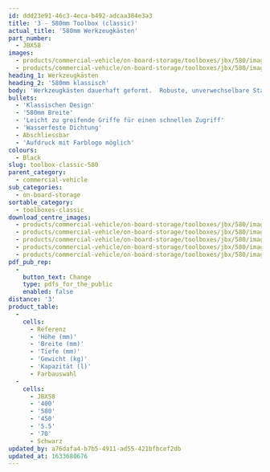 ```yaml
---
id: ddd23e91-46c3-4eca-b492-adcaa384e3a3
title: '3 - 580mm Toolbox (classic)'
actual_title: '580mm Werkzeugkästen'
part_number:
  - JBX58
images:
  - products/commercial-vehicle/on-board-storage/toolboxes/jbx/580/images-lr/Product_Image_776x776_(518x518_focus_area)-JBX58_01.jpg
  - products/commercial-vehicle/on-board-storage/toolboxes/jbx/580/images-lr/Product_Image_776x776_(518x518_focus_area)-JBX58_02.jpg
heading_1: Werkzeugkästen
heading_2: '580mm klassisch'
body: 'Werkzeugkästen dauerhaft geformt.  Robuste, unverwechselbare Staukästen für Nutzfahrzeuge in verschiedenen Grössen.'
bullets:
  - 'Klassischen Design'
  - '580mm Breite'
  - 'Leicht zu greifende Griffe für einen schnellen Zugriff'
  - 'Wasserfeste Dichtung'
  - Abschliessbar
  - 'Aufdruck mit Farblogo möglich'
colours:
  - Black
slug: toolbox-classic-580
parent_category:
  - commercial-vehicle
sub_categories:
  - on-board-storage
sortable_category:
  - toolboxes-classic
download_centre_images:
  - products/commercial-vehicle/on-board-storage/toolboxes/jbx/580/images-hr/JBX58_001.jpg
  - products/commercial-vehicle/on-board-storage/toolboxes/jbx/580/images-hr/JBX58_002.jpg
  - products/commercial-vehicle/on-board-storage/toolboxes/jbx/580/images-hr/JBX58_003.jpg
  - products/commercial-vehicle/on-board-storage/toolboxes/jbx/580/images-hr/JBX58_004.jpg
  - products/commercial-vehicle/on-board-storage/toolboxes/jbx/580/images-hr/JBX58_03.JPG
pdf_pub_rep:
  -
    button_text: Change
    type: pdfs_for_the_public
    enabled: false
distance: '3'
product_table:
  -
    cells:
      - Referenz
      - 'Höhe (mm)'
      - 'Breite (mm)'
      - 'Tiefe (mm)'
      - 'Gewicht (kg)'
      - 'Kapazität (l)'
      - Farbauswahl
  -
    cells:
      - JBX58
      - '400'
      - '580'
      - '450'
      - '5.5'
      - '70'
      - Schwarz
updated_by: a76dafa4-b7b5-4911-ad55-421bfbcef2db
updated_at: 1633680676
---
```

